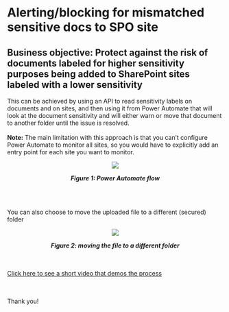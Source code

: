 # Alerting/blocking for mismatched sensitive docs to SPO site 

## Business objective: Protect against the risk of documents labeled for higher sensitivity purposes being added to SharePoint sites labeled with a lower sensitivity

This can be achieved by using an API to read sensitivity labels on documents and on sites, and then using it from Power Automate that will look at the document sensitivity and will either warn or move that document to another folder until the issue is resolved. 
<br></br>
<b>Note:</b>  The main limitation with this approach is that you can’t configure Power Automate to monitor all sites, so you would have to explicitly add an entry point for each site you want to monitor. 


<p align = "center">
<img src = "https://microsoft.github.io/ComplianceCxE/notes/img/SPOdmeo.jpg">
</p>
<p align = "center"><b> <i>
Figure 1: Power Automate flow
  </i></b></p>

<br></br>

You can also choose to move the uploaded file to a different (secured) folder

<p align = "center">
<img src = "https://microsoft.github.io/ComplianceCxE/notes/img/FlowRename.jpg">
</p>
<p align = "center"><b> <i>
Figure 2: moving the file to a different folder
  </i></b></p>
  
  <br></br>
 [Click here to see a short video that demos the process](https://microsoft.github.io/ComplianceCxE/notes/img/FlowDemo.mp4)


<br></br>
Thank you!
